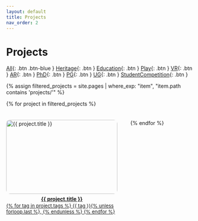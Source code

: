 ```yaml
---
layout: default
title: Projects
nav_order: 2
---
```


# Projects
[All](/docs/project.html){: .btn .btn-blue }
[Heritage](/docs/project_heritage.html){: .btn }
[Education](/docs/project_education.html){: .btn }
[Play](/docs/project_play.html){: .btn }
[VR](/docs/project_vr.html){: .btn }
[AR](/docs/project_ar.html){: .btn }
[PhD](/docs/project_phd.html){: .btn }
[PG](/docs/project_pg.html){: .btn }
[UG](/docs/project_ug.html){: .btn }
[StudentCompetition](/docs/project_competition.html){: .btn }

{% assign filtered_projects = site.pages | where_exp: "item", "item.path contains 'projects/'" %}
<div class="container">
{% for project in filtered_projects %}
<a href="{{ project.url }}" class="content"> 
    <img src="projects/project_pictures/{{ project.name | replace: ".md", ".png" }}" alt="{{ project.title }}">
    <p class="title">{{ project.title }}</p> 
    <p class="tags">{% for tag in project.tags %}
            {{ tag }}{% unless forloop.last %}, {% endunless %}
        {% endfor %}</p>
</a>
{% endfor %}
</div>

<style>
    .container {
        display: flex;
        justify-content: flex-start;
        flex-wrap: wrap;
        gap: 35px;
    }
    .content {
        display: flex;
        flex-direction: column;
        align-items: center;
    }
    .content img {
        width: 300px;
        height: 200px;
        border-radius: 10px;
    }
    .title {
         font-weight: bold;
        text-align: center;
         margin-top: 5px;
         margin-bottom: 0;
        max-width: 300px;
        word-wrap: break-word;
        line-height: 1.3;
   }
    .tags {
         font-size: small;

         margin-top: 0;
         margin-bottom: 1px;
        max-width: 300px;
        word-wrap: break-word;
    }
</style>

